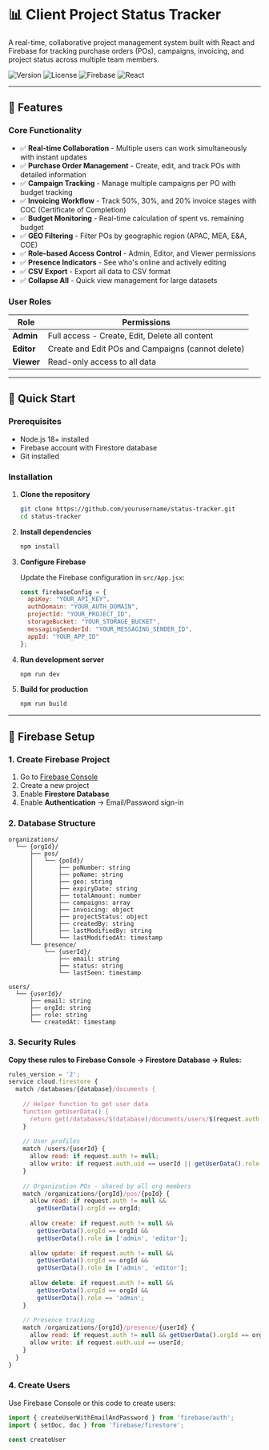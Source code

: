 # 📊 Client Project Status Tracker

A real-time, collaborative project management system built with React and Firebase for tracking purchase orders (POs), campaigns, invoicing, and project status across multiple team members.

![Version](https://img.shields.io/badge/version-1.0.0-blue.svg)
![License](https://img.shields.io/badge/license-MIT-green.svg)
![Firebase](https://img.shields.io/badge/Firebase-Firestore-orange.svg)
![React](https://img.shields.io/badge/React-18+-61DAFB.svg)

---

## 🎯 Features

### Core Functionality
- ✅ **Real-time Collaboration** - Multiple users can work simultaneously with instant updates
- ✅ **Purchase Order Management** - Create, edit, and track POs with detailed information
- ✅ **Campaign Tracking** - Manage multiple campaigns per PO with budget tracking
- ✅ **Invoicing Workflow** - Track 50%, 30%, and 20% invoice stages with COC (Certificate of Completion)
- ✅ **Budget Monitoring** - Real-time calculation of spent vs. remaining budget
- ✅ **GEO Filtering** - Filter POs by geographic region (APAC, MEA, E&A, COE)
- ✅ **Role-based Access Control** - Admin, Editor, and Viewer permissions
- ✅ **Presence Indicators** - See who's online and actively editing
- ✅ **CSV Export** - Export all data to CSV format
- ✅ **Collapse All** - Quick view management for large datasets

### User Roles
| Role | Permissions |
|------|-------------|
| **Admin** | Full access - Create, Edit, Delete all content |
| **Editor** | Create and Edit POs and Campaigns (cannot delete) |
| **Viewer** | Read-only access to all data |

---

## 🚀 Quick Start

### Prerequisites
- Node.js 18+ installed
- Firebase account with Firestore database
- Git installed

### Installation

1. **Clone the repository**
   ```bash
   git clone https://github.com/yourusername/status-tracker.git
   cd status-tracker
   ```

2. **Install dependencies**
   ```bash
   npm install
   ```

3. **Configure Firebase**
   
   Update the Firebase configuration in `src/App.jsx`:
   ```javascript
   const firebaseConfig = {
     apiKey: "YOUR_API_KEY",
     authDomain: "YOUR_AUTH_DOMAIN",
     projectId: "YOUR_PROJECT_ID",
     storageBucket: "YOUR_STORAGE_BUCKET",
     messagingSenderId: "YOUR_MESSAGING_SENDER_ID",
     appId: "YOUR_APP_ID"
   };
   ```

4. **Run development server**
   ```bash
   npm run dev
   ```

5. **Build for production**
   ```bash
   npm run build
   ```

---

## 🔐 Firebase Setup

### 1. Create Firebase Project
1. Go to [Firebase Console](https://console.firebase.google.com)
2. Create a new project
3. Enable **Firestore Database**
4. Enable **Authentication** → Email/Password sign-in

### 2. Database Structure

```
organizations/
  └── {orgId}/
      ├── pos/
      │   └── {poId}/
      │       ├── poNumber: string
      │       ├── poName: string
      │       ├── geo: string
      │       ├── expiryDate: string
      │       ├── totalAmount: number
      │       ├── campaigns: array
      │       ├── invoicing: object
      │       ├── projectStatus: object
      │       ├── createdBy: string
      │       ├── lastModifiedBy: string
      │       └── lastModifiedAt: timestamp
      └── presence/
          └── {userId}/
              ├── email: string
              ├── status: string
              └── lastSeen: timestamp

users/
  └── {userId}/
      ├── email: string
      ├── orgId: string
      ├── role: string
      └── createdAt: timestamp
```

### 3. Security Rules

**Copy these rules to Firebase Console → Firestore Database → Rules:**

```javascript
rules_version = '2';
service cloud.firestore {
  match /databases/{database}/documents {
    
    // Helper function to get user data
    function getUserData() {
      return get(/databases/$(database)/documents/users/$(request.auth.uid)).data;
    }
    
    // User profiles
    match /users/{userId} {
      allow read: if request.auth != null;
      allow write: if request.auth.uid == userId || getUserData().role == 'admin';
    }
    
    // Organization POs - shared by all org members
    match /organizations/{orgId}/pos/{poId} {
      allow read: if request.auth != null && 
        getUserData().orgId == orgId;
      
      allow create: if request.auth != null && 
        getUserData().orgId == orgId &&
        getUserData().role in ['admin', 'editor'];
      
      allow update: if request.auth != null && 
        getUserData().orgId == orgId &&
        getUserData().role in ['admin', 'editor'];
      
      allow delete: if request.auth != null && 
        getUserData().orgId == orgId &&
        getUserData().role == 'admin';
    }
    
    // Presence tracking
    match /organizations/{orgId}/presence/{userId} {
      allow read: if request.auth != null && getUserData().orgId == orgId;
      allow write: if request.auth.uid == userId;
    }
  }
}
```

### 4. Create Users

Use Firebase Console or this code to create users:

```javascript
import { createUserWithEmailAndPassword } from 'firebase/auth';
import { setDoc, doc } from 'firebase/firestore';

const createUser
